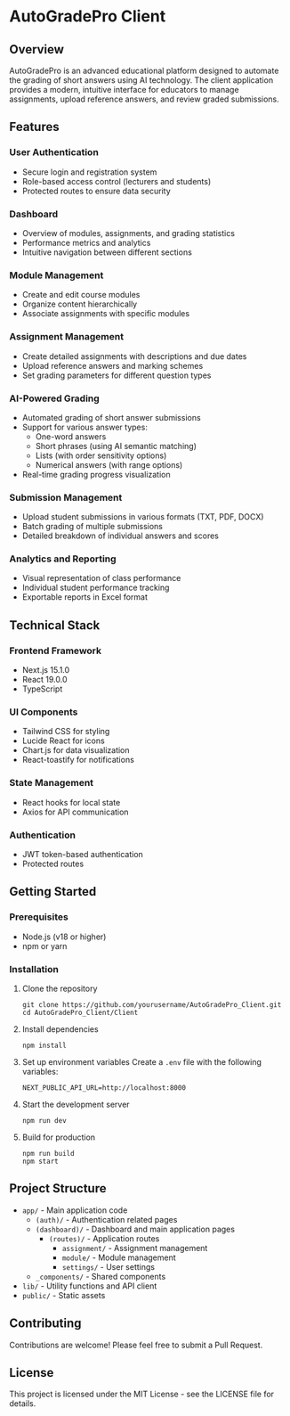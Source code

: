 # AutoGradePro Client

## Overview
AutoGradePro is an advanced educational platform designed to automate the grading of short answers using AI technology. The client application provides a modern, intuitive interface for educators to manage assignments, upload reference answers, and review graded submissions.

## Features

### User Authentication
- Secure login and registration system
- Role-based access control (lecturers and students)
- Protected routes to ensure data security

### Dashboard
- Overview of modules, assignments, and grading statistics
- Performance metrics and analytics
- Intuitive navigation between different sections

### Module Management
- Create and edit course modules
- Organize content hierarchically
- Associate assignments with specific modules

### Assignment Management
- Create detailed assignments with descriptions and due dates
- Upload reference answers and marking schemes
- Set grading parameters for different question types

### AI-Powered Grading
- Automated grading of short answer submissions
- Support for various answer types:
  - One-word answers
  - Short phrases (using AI semantic matching)
  - Lists (with order sensitivity options)
  - Numerical answers (with range options)
- Real-time grading progress visualization

### Submission Management
- Upload student submissions in various formats (TXT, PDF, DOCX)
- Batch grading of multiple submissions
- Detailed breakdown of individual answers and scores

### Analytics and Reporting
- Visual representation of class performance
- Individual student performance tracking
- Exportable reports in Excel format

## Technical Stack

### Frontend Framework
- Next.js 15.1.0
- React 19.0.0
- TypeScript

### UI Components
- Tailwind CSS for styling
- Lucide React for icons
- Chart.js for data visualization
- React-toastify for notifications

### State Management
- React hooks for local state
- Axios for API communication

### Authentication
- JWT token-based authentication
- Protected routes

## Getting Started

### Prerequisites
- Node.js (v18 or higher)
- npm or yarn

### Installation
1. Clone the repository
   ```
   git clone https://github.com/yourusername/AutoGradePro_Client.git
   cd AutoGradePro_Client/Client
   ```

2. Install dependencies
   ```
   npm install
   ```

3. Set up environment variables
   Create a `.env` file with the following variables:
   ```
   NEXT_PUBLIC_API_URL=http://localhost:8000
   ```

4. Start the development server
   ```
   npm run dev
   ```

5. Build for production
   ```
   npm run build
   npm start
   ```

## Project Structure
- `app/` - Main application code
  - `(auth)/` - Authentication related pages
  - `(dashboard)/` - Dashboard and main application pages
    - `(routes)/` - Application routes
      - `assignment/` - Assignment management
      - `module/` - Module management
      - `settings/` - User settings
  - `_components/` - Shared components
- `lib/` - Utility functions and API client
- `public/` - Static assets

## Contributing
Contributions are welcome! Please feel free to submit a Pull Request.

## License
This project is licensed under the MIT License - see the LICENSE file for details.